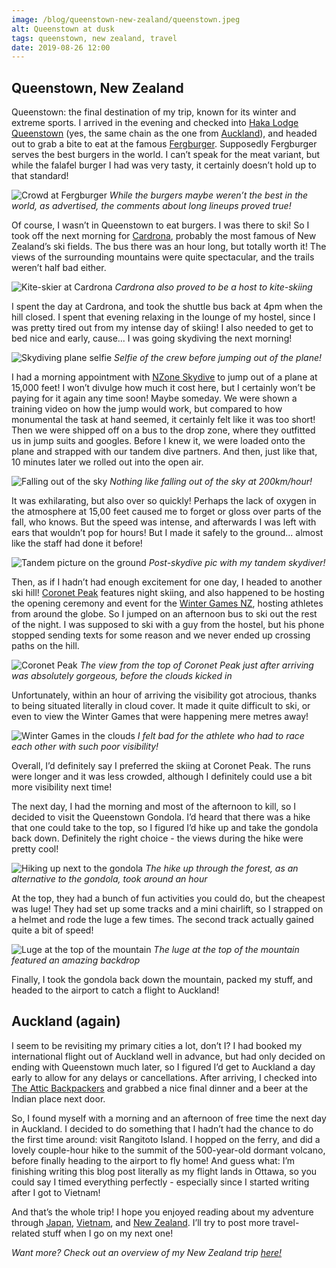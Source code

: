 ```yaml
---
image: /blog/queenstown-new-zealand/queenstown.jpeg
alt: Queenstown at dusk
tags: queenstown, new zealand, travel
date: 2019-08-26 12:00
---
```


## Queenstown, New Zealand

Queenstown: the final destination of my trip, known for its winter and extreme sports. I arrived in the evening and checked into [Haka Lodge Queenstown](https://www.hakalodge.com/lodges/haka-lodge-queenstown/) (yes, the same chain as the one from [Auckland](/post/auckland-new-zealand)), and headed out to grab a bite to eat at the famous [Fergburger](https://www.fergburger.com/). Supposedly Fergburger serves the best burgers in the world. I can’t speak for the meat variant, but while the falafel burger I had was very tasty, it certainly doesn’t hold up to that standard!

![Crowd at Fergburger](/blog/queenstown-new-zealand/fergburger.jpeg)
*While the burgers maybe weren’t the best in the world, as advertised, the comments about long lineups proved true!*

Of course, I wasn’t in Queenstown to eat burgers. I was there to ski! So I took off the next morning for [Cardrona](https://www.cardrona.com/), probably the most famous of New Zealand’s ski fields. The bus there was an hour long, but totally worth it! The views of the surrounding mountains were quite spectacular, and the trails weren’t half bad either.

![Kite-skier at Cardrona](/blog/queenstown-new-zealand/cardrona.jpeg)
*Cardrona also proved to be a host to kite-skiing*

I spent the day at Cardrona, and took the shuttle bus back at 4pm when the hill closed. I spent that evening relaxing in the lounge of my hostel, since I was pretty tired out from my intense day of skiing! I also needed to get to bed nice and early, cause... I was going skydiving the next morning!

![Skydiving plane selfie](/blog/queenstown-new-zealand/plane.jpeg)
*Selfie of the crew before jumping out of the plane!*

I had a morning appointment with [NZone Skydive](https://www.nzoneskydive.co.nz/) to jump out of a plane at 15,000 feet! I won’t divulge how much it cost here, but I certainly won’t be paying for it again any time soon! Maybe someday. We were shown a training video on how the jump would work, but compared to how monumental the task at hand seemed, it certainly felt like it was too short! Then we were shipped off on a bus to the drop zone, where they outfitted us in jump suits and googles. Before I knew it, we were loaded onto the plane and strapped with our tandem dive partners. And then, just like that, 10 minutes later we rolled out into the open air.

![Falling out of the sky](/blog/queenstown-new-zealand/skydive.jpeg)
*Nothing like falling out of the sky at 200km/hour!*

It was exhilarating, but also over so quickly! Perhaps the lack of oxygen in the atmosphere at 15,00 feet caused me to forget or gloss over parts of the fall, who knows. But the speed was intense, and afterwards I was left with ears that wouldn’t pop for hours! But I made it safely to the ground... almost like the staff had done it before!

![Tandem picture on the ground](/blog/queenstown-new-zealand/post-skydive.jpeg)
*Post-skydive pic with my tandem skydiver!*

Then, as if I hadn’t had enough excitement for one day, I headed to another ski hill! [Coronet Peak](https://www.coronetpeak.co.nz/) features night skiing, and also happened to be hosting the opening ceremony and event for the [Winter Games NZ](https://www.wintergamesnz.kiwi/), hosting athletes from around the globe. So I jumped on an afternoon bus to ski out the rest of the night. I was supposed to ski with a guy from the hostel, but his phone stopped sending texts for some reason and we never ended up crossing paths on the hill.

![Coronet Peak](/blog/queenstown-new-zealand/coronet-peak.jpeg)
*The view from the top of Coronet Peak just after arriving was absolutely gorgeous, before the clouds kicked in*

Unfortunately, within an hour of arriving the visibility got atrocious, thanks to being situated literally in cloud cover. It made it quite difficult to ski, or even to view the Winter Games that were happening mere metres away!

![Winter Games in the clouds](/blog/queenstown-new-zealand/winter-games.jpeg)
*I felt bad for the athlete who had to race each other with such poor visibility!*

Overall, I’d definitely say I preferred the skiing at Coronet Peak. The runs were longer and it was less crowded, although I definitely could use a bit more visibility next time!

The next day, I had the morning and most of the afternoon to kill, so I decided to visit the Queenstown Gondola. I’d heard that there was a hike that one could take to the top, so I figured I’d hike up and take the gondola back down. Definitely the right choice - the views during the hike were pretty cool!

![Hiking up next to the gondola](/blog/queenstown-new-zealand/hike.jpeg)
*The hike up through the forest, as an alternative to the gondola, took around an hour*

At the top, they had a bunch of fun activities you could do, but the cheapest was luge! They had set up some tracks and a mini chairlift, so I strapped on a helmet and rode the luge a few times. The second track actually gained quite a bit of speed!

![Luge at the top of the mountain](/blog/queenstown-new-zealand/luge.jpeg)
*The luge at the top of the mountain featured an amazing backdrop*

Finally, I took the gondola back down the mountain, packed my stuff, and headed to the airport to catch a flight to Auckland!

## Auckland (again)
I seem to be revisiting my primary cities a lot, don’t I? I had booked my international flight out of Auckland well in advance, but had only decided on ending with Queenstown much later, so I figured I’d get to Auckland a day early to allow for any delays or cancellations. After arriving, I checked into [The Attic Backpackers](https://www.atticbackpackers.co.nz/) and grabbed a nice final dinner and a beer at the Indian place next door.

So, I found myself with a morning and an afternoon of free time the next day in Auckland. I decided to do something that I hadn’t had the chance to do the first time around: visit Rangitoto Island. I hopped on the ferry, and did a lovely couple-hour hike to the summit of the 500-year-old dormant volcano, before finally heading to the airport to fly home! And guess what: I’m finishing writing this blog post literally as my flight lands in Ottawa, so you could say I timed everything perfectly - especially since I started writing after I got to Vietnam!

And that’s the whole trip! I hope you enjoyed reading about my adventure through [Japan](/post/japan-land-of-the-rising-sun), [Vietnam](/post/vietnam-timeless-charm), and [New Zealand](/post/new-zealand-100-pure-new-zealand). I’ll try to post more travel-related stuff when I go on my next one!

*Want more? Check out an overview of my New Zealand trip [here!](/post/new-zealand-100-pure-new-zealand)*
